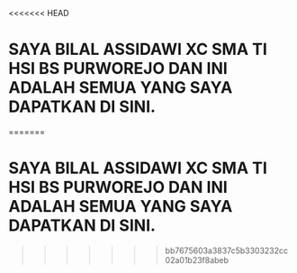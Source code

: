 <<<<<<< HEAD
# SAYA BILAL ASSIDAWI XC SMA TI HSI BS PURWOREJO DAN INI ADALAH SEMUA YANG SAYA DAPATKAN DI SINI.
=======
# SAYA BILAL ASSIDAWI XC SMA TI HSI BS PURWOREJO DAN INI ADALAH SEMUA YANG SAYA DAPATKAN DI SINI.
>>>>>>> bb7675603a3837c5b3303232cc02a01b23f8abeb
